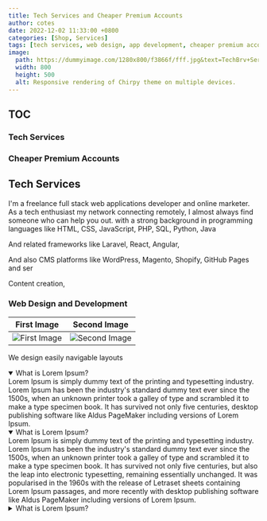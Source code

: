 ```yaml
---
title: Tech Services and Cheaper Premium Accounts
author: cotes
date: 2022-12-02 11:33:00 +0800
categories: [Shop, Services]
tags: [tech services, web design, app development, cheaper premium accounts ]
image:
  path: https://dummyimage.com/1280x800/f3866f/fff.jpg&text=TechBrv+Services
  width: 800
  height: 500
  alt: Responsive rendering of Chirpy theme on multiple devices.
---
```


## TOC
### Tech Services
### Cheaper Premium Accounts

## Tech Services
I'm a freelance full stack web applications developer and online marketer.
As a tech enthusiast my network connecting remotely, I almost always find someone who can help you out.
with a strong background in programming languages like HTML, CSS, JavaScript, PHP, SQL, Python, Java

And related frameworks like Laravel, React, Angular, 

And also CMS platforms like WordPress, Magento, Shopify, GitHub Pages and ser

Content creation, 

### Web Design and Development
|First Image|Second Image|
|:-:|:-:|
|![First Image](https://images.pexels.com/photos/585759/pexels-photo-585759.jpeg?h=750&w=1260)|![Second Image](https://images.pexels.com/photos/1335115/pexels-photo-1335115.jpeg?h=750&w=1260)|

We design easily navigable layouts

<details open>
<summary>
What is Lorem Ipsum?
</summary>
Lorem Ipsum is simply dummy text of the printing and typesetting industry. Lorem Ipsum has been the industry's standard dummy text ever since the 1500s, when an unknown printer took a galley of type and scrambled it to make a type specimen book. It has survived not only five centuries, desktop publishing software like Aldus PageMaker including versions of Lorem Ipsum.
</details>

<details open>
<summary>
What is Lorem Ipsum?
</summary>
Lorem Ipsum is simply dummy text of the printing and typesetting industry. Lorem Ipsum has been the industry's standard dummy text ever since the 1500s, when an unknown printer took a galley of type and scrambled it to make a type specimen book. It has survived not only five centuries, but also the leap into electronic typesetting, remaining essentially unchanged. It was popularised in the 1960s with the release of Letraset sheets containing Lorem Ipsum passages, and more recently with desktop publishing software like Aldus PageMaker including versions of Lorem Ipsum.
</details>

<details >
<summary>
What is Lorem Ipsum?
</summary>
Lorem Ipsum is simply dummy text of the printing and typesetting industry. Lorem Ipsum has been the industry's standard dummy text ever since the 1500s, when an unknown printer took a galley of type and scrambled it to make a type specimen book. It has survived not only five centuries, but also the leap into electronic typesetting, remaining essentially unchanged. It was popularised in the 1960s with the release of Letraset sheets containing Lorem Ipsum passages, and more recently with desktop publishing software like Aldus PageMaker including versions of Lorem Ipsum.
</details>

